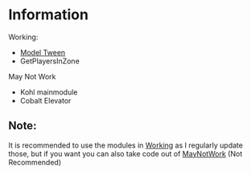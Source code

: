 # Information

Working:
* [Model Tween](https://www.roblox.com/library/6019253834/Tween-Model)
* GetPlayersInZone

May Not Work
* Kohl mainmodule
* Cobalt Elevator

## Note:

It is recommended to use the modules in [Working](https://github.com/GGshor/ShowingCode/tree/main/Working) as I regularly update those, but if you want you can also take code out of [MayNotWork](https://github.com/GGshor/ShowingCode/tree/main/MayNotWork) (Not Recommended)
